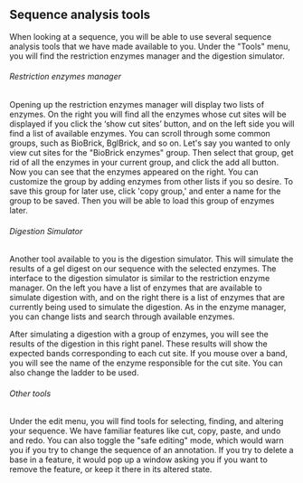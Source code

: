 ## Sequence analysis tools

When looking at a sequence, you will be able to use several sequence analysis tools that we have made available to you. Under the "Tools" menu, you will find the restriction enzymes manager and the digestion simulator.

###### Restriction enzymes manager

Opening up the restriction enzymes manager will display two lists of enzymes. On the right you will find all the enzymes whose cut sites will be displayed if you click the ‘show cut sites’ button, and on the left side you will find a list of available enzymes. You can scroll through some common groups, such as BioBrick, BglBrick, and so on. Let's say you wanted to only view cut sites for the "BioBrick enzymes" group. Then select that group, get rid of all the enzymes in your current group, and click the add all button. Now you can see that the enzymes appeared on the right. You can customize the group by adding enzymes from other lists if you so desire. To save this group for later use, click 'copy group,' and enter a name for the group to be saved. Then you will be able to load this group of enzymes later.

###### Digestion Simulator

Another tool available to you is the digestion simulator. This will simulate the results of a gel digest on our sequence with the selected enzymes. The interface to the digestion simulator is similar to the restriction enzyme manager. On the left you have a list of enzymes that are available to simulate digestion with, and on the right there is a list of enzymes that are currently being used to simulate the digestion. As in the enzyme manager, you can change lists and search through available enzymes.

After simulating a digestion with a group of enzymes, you will see the results of the digestion in this right panel. These results will show the expected bands corresponding to each cut site. If you mouse over a band, you will see the name of the enzyme responsible for the cut site. You can also change the ladder to be used.

###### Other tools

Under the edit menu, you will find tools for selecting, finding, and altering your sequence. We have familiar features like cut, copy, paste, and undo and redo. You can also toggle the "safe editing" mode, which would warn you if you try to change the sequence of an annotation. If you try to delete a base in a feature, it would pop up a window asking you if you want to remove the feature, or keep it there in its altered state.
